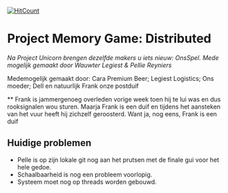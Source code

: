 [![HitCount](http://hits.dwyl.io/WoutLegiest/OnsSpel.svg)](http://hits.dwyl.io/WoutLegiest/OnsSpel)

# Project Memory Game: Distributed

*Na Project Unicorn brengen dezelfde makers u iets nieuw: OnsSpel. Mede mogelijk gemaakt door Wauwter Legiest & Pellie Reyniers*


Medemogelijk gemaakt door: Cara Premium Beer; Legiest Logistics; Ons moeder; Dell en natuurlijk Frank onze postduif

** Frank is jammergenoeg overleden vorige week toen hij te lui was en dus rooksignalen wou sturen. Maarja Frank is een duif en tijdens het aansteken van het vuur heeft hij zichzelf geroosterd. Want ja, nog eens, Frank is een duif

## Huidige problemen 
* Pelle is op zijn lokale git nog aan het prutsen met de finale gui voor het hele gedoe.
* Schaalbaarheid is nog een probleem voorlopig.
* Systeem moet nog op threads worden gebouwd.
